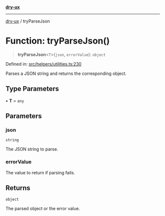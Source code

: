 [**dry-ux**](../README.md)

***

[dry-ux](../globals.md) / tryParseJson

# Function: tryParseJson()

> **tryParseJson**\<`T`\>(`json`, `errorValue`): `object`

Defined in: [src/helpers/utilities.ts:230](https://github.com/navedr/dry-ux/blob/b8fe047776f9e9943b5ac8e30a3dd152faaba227/src/helpers/utilities.ts#L230)

Parses a JSON string and returns the corresponding object.

## Type Parameters

• **T** = `any`

## Parameters

### json

`string`

The JSON string to parse.

### errorValue

The value to return if parsing fails.

## Returns

`object`

The parsed object or the error value.
